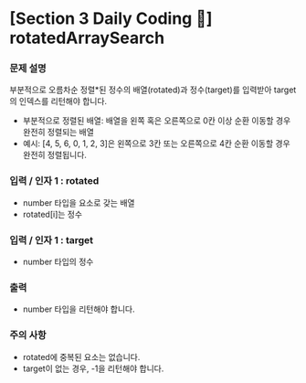 # [Section 3 Daily Coding 🌟] rotatedArraySearch

### 문제 설명

<p>부분적으로 오름차순 정렬*된 정수의 배열(rotated)과 정수(target)를 입력받아 target의 인덱스를 리턴해야 합니다.</p>
 <ul>
    <li>부분적으로 정렬된 배열: 배열을 왼쪽 혹은 오른쪽으로 0칸 이상 순환 이동할 경우 완전히 정렬되는 배열</li>
    <li>예시: [4, 5, 6, 0, 1, 2, 3]은 왼쪽으로 3칸 또는 오른쪽으로 4칸 순환 이동할 경우 완전히 정렬됩니다.</li>
 </ul>

### 입력 / 인자 1 : rotated

 <ul>
    <li>number 타입을 요소로 갖는 배열</li>
    <li>rotated[i]는 정수</li>
 </ul>

### 입력 / 인자 1 : target

 <ul>
    <li>number 타입의 정수</li>
 </ul>

### 출력

 <ul>
    <li>number 타입을 리턴해야 합니다.</li>
 </ul>

### 주의 사항

 <ul>
    <li>rotated에 중복된 요소는 없습니다.</li>
    <li>target이 없는 경우, -1을 리턴해야 합니다.</li>
 </ul>
